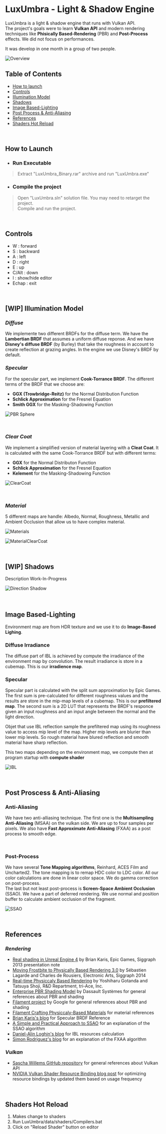 # LuxUmbra -  Light & Shadow Engine

LuxUmbra is a light & shadow engine that runs with Vulkan API.<br>
The project's goals were to learn **Vulkan API** and modern rendering techniques like **Phisically Based-Rendering** (PBR) and **Post-Process** effects. We did not focus on performances.

It was develop in one month in a group of two people.<br>

![Overview](README_Resources/Models.jpg)



## Table of Contents

+ [How to launch](#How-to-Launch)
+ [Controls](#Controls)
+ [Illumination Model](#Illumination-Model)
+ [Shadows](#shadows)
+ [Image Based-Lighting](#Image-Based-Lighting)
+ [Post Process & Anti-Aliasing](#Post-Proscess-&-Anti-Aliasing)
+ [References](#References)
+ [Shaders Hot Reload](#Shaders-Hot-Reload)

<br>

## **How to Launch**

+ ### Run Executable

> Extract "LuxUmbra_Binary.rar" archive and run "LuxUmbra.exe"

+ ### Compile the project

> Open "LuxUmbra.sln" solution file. You may need to retarget the project.<br>Compile and run the project.

<br>

## **Controls**

+ W : forward
+ S : backward
+ A : left
+ D : right
+ E : up
+ C/Alt : down
+ I : show/hide editor
+ Echap : exit

<br>

## **[WIP] Illumination Model**

### ***Diffuse***

We implemente two different BRDFs for the diffuse term. We have the **Lambertian BRDF** that assumes a uniform diffuse reponse. And we have **Disney's diffuse BRDF** (by Burley) that take the roughness in account to create reflection at grazing angles. In the engine we use Disney's BRDF by default.

### ***Specular***

For the specular part, we implement **Cook-Torrance BRDF**. The different terms of the BRDF that we choose are:

+ **GGX (Trowbridge-Reitz)** for the Normal Distribution Function
+ **Schlick Approximation** for the Fresnel Equation
+ **Smith GGX** for the Masking-Shadowing Function

![PBR Sphere](README_Resources/PBR_Spheres.jpg)

<br>

### ***Clear Coat***

We implement a simplified version of material layering with a **Cleat Coat**. It is calculated with the same Cook-Torrance BRDF but with different terms:

+ **GGX** for the Normal Distributon Function
+ **Schlick Approximation** for the Fresnel Equation
+ **Kelement** for the Masking-Shadowing Function

![ClearCoat](README_Resources/Clear_Coat.jpg)

<br>

### ***Material***

5 different maps are handle: Albedo, Normal, Roughness, Metallic and Ambient Occlusion that allow us to have complex material.<br>

![Materials](README_Resources/Materials.jpg)

![MaterialClearCoat](README_Resources/Marble.gif)

<br>

## **[WIP] Shadows**
Description Work-In-Progress

![Direction Shadow](README_Resources/Shadow_Directional.jpg)
<br><br><br>

## **Image Based-Lighting**

Environment map are from HDR texture and we use it to do **Image-Based Lighing**. <br>

### **Diffuse Irradiance**

The diffuse part of IBL is achieved by compute the irradiance of the environment map by convolution. The result irradiance is store in a cubemap. This is our **irradience map**.

### **Specular**

Specular part is calculated with the split sum approximation by Epic Games. The first sum is pre-calculated for different roughness values and the results are store in the mip-map levels of a cubemap. This is our **prefiltered map**. The second sum is a 2D LUT that represents the BRDF's responce given an input roughness and an input angle between the normal and the light direction. <br>

Objet that use IBL reflection sample the prefiltered map using its roughness value to access mip level of the map. Higher mip levels are blurier than lower mip levels. So rough material have blured reflection and smooth material have sharp reflection.<br>

This two maps depending on the environment map, we compute then at program startup with **compute shader**<br>

![IBL](README_Resources/Helmet_Light.jpg)

<br>

## **Post Proscess & Anti-Aliasing**

### **Anti-Aliasing**

We have two anti-alliasing technique. The first one is the **Multisampling Anti-Aliasing** (MSAA) on the vulkan side. We are up to four samples per pixels. We also have **Fast Approximate Anti-Aliasing** (FXAA) as a post process to smooth edge.

<br>

### **Post-Process**

We have several **Tone Mapping algorithms**, Reinhard, ACES Film and Uncharted2. The tone mapping is to remap HDC color to LDC color. All our color calculations are done in linear color space. We do gamma correction on post-process.<br>
The last but not least post-process is **Screen-Space Ambient Occlusion** (SSAO). We have a part of deferred rendering. We use normal and position buffer to calculate ambient occlusion of the fragment.<br>

![SSAO](README_Resources/SSAO.gif)

<br>

## **References**

### *Rendering*

+ [Real shading in Unreal Engine 4](https://cdn2.unrealengine.com/Resources/files/2013SiggraphPresentationsNotes-26915738.pdf) by Brian Karis, Epic Games, Siggraph 2013 presentation note
+ [Moving Frostbite to Physically Based Rendering 3.0](https://seblagarde.files.wordpress.com/2015/07/course_notes_moving_frostbite_to_pbr_v32.pdf) by Sébastien Lagarde and Charles de Rousiers, Electronic Arts, Siggraph 2014
+ [Real-time Physiccaly Based Rendering](https://en.ppt-online.org/378584) by Yoshiharu Gotanda and Tatsuya Shoji, R&D Repartment, tri-Ace, Inc.
+ [Enterprise PBR Shading Model](https://dassaultsystemes-technology.github.io/EnterprisePBRShadingModel/user_guide.md.html) by Dassault Systèmes for general references about PBR and shading
+ [Filament project](https://google.github.io/filament/Filament.md.html) by Google for general references about PBR and shading
+ [Filament Crafting Physiccaly-Based Materials](https://google.github.io/filament/Material%20Properties.pdf) for material references
+ [Brian Karis's blog](https://graphicrants.blogspot.com/2013/08/specular-brdf-reference.html) for Specular BRDF Reference
+ [A Simple and Practical Approach to SSAO](https://www.gamedev.net/articles/programming/graphics/a-simple-and-practical-approach-to-ssao-r2753/) for an explanation of the SSAO algorithm
+ [Daniel-Alin Loghin's blog](http://alinloghin.com/articles/compute_ibl.html) for IBL resources calculation
+ [Simon Rodriguez's blog](http://blog.simonrodriguez.fr/articles/30-07-2016_implementing_fxaa.html) for an explanation of the FXAA algorithm

### *Vulkan*

+ [Sascha Willems GitHub repository](https://github.com/SaschaWillems/Vulkan) for general references about Vulkan API
+ [NVIDIA Vulkan Shader Resource Binding blog post](https://developer.nvidia.com/vulkan-shader-resource-binding) for optimizing resource bindings by updated them based on usage frequency

<br>

## **Shaders Hot Reload**

1. Makes change to shaders
2. Run LuxUmbra/data/shaders/Compilers.bat
3. Click on "Reload Shader" button on editor

